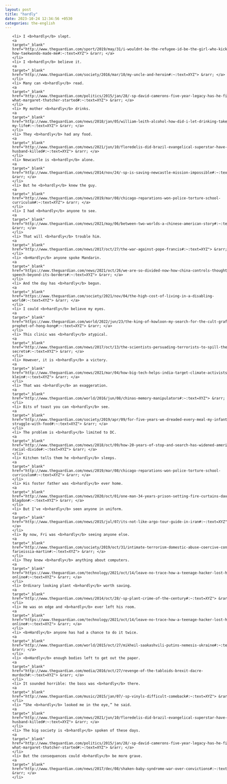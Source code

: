 ```yaml
---
layout: post
title: "hardly"
date: 2023-10-24 12:34:56 +0530
categories: the-english
---
```

<style>
@media only screen and (min-width: 768px) {
    ol {
        width: 768px;
        margin: 0 auto;
    }
  }
ol li {
    font-size: 18px;
    line-height: 1.5;
    padding-bottom: 8px;
}
</style>
<ol>

    <li> I <b>hardly</b> slept.
    <a 
    target="_blank" 
    href="http://www.theguardian.com/sport/2019/may/31/i-wouldnt-be-the-refugee-id-be-the-girl-who-kicked-ass-how-taekwondo-made-me#:~:text=XYZ"> &rarr; </a>
    </li>
    <li> I <b>hardly</b> believe it.
    <a 
    target="_blank" 
    href="http://www.theguardian.com/society/2016/mar/10/my-uncle-and-heroin#:~:text=XYZ"> &rarr; </a>
    </li>
    <li> Many can <b>hardly</b> read.
    <a 
    target="_blank" 
    href="http://www.theguardian.com/politics/2015/jan/28/-sp-david-camerons-five-year-legacy-has-he-finished-what-margaret-thatcher-started#:~:text=XYZ"> &rarr; </a>
    </li>
    <li> My mother <b>hardly</b> drinks.
    <a 
    target="_blank" 
    href="http://www.theguardian.com/news/2018/jan/05/william-leith-alcohol-how-did-i-let-drinking-take-over-my-life#:~:text=XYZ"> &rarr; </a>
    </li>
    <li> They <b>hardly</b> had any food.
    <a 
    target="_blank" 
    href="http://www.theguardian.com/news/2021/jun/10/floredelis-did-brazil-evangelical-superstar-have-her-husband-killed#:~:text=XYZ"> &rarr; </a>
    </li>
    <li> Newcastle is <b>hardly</b> alone.
    <a 
    target="_blank" 
    href="http://www.theguardian.com/news/2014/nov/24/-sp-is-saving-newcastle-mission-impossible#:~:text=XYZ"> &rarr; </a>
    </li>
    <li> But he <b>hardly</b> knew the guy.
    <a 
    target="_blank" 
    href="http://www.theguardian.com/news/2019/mar/08/chicago-reparations-won-police-torture-school-curriculum#:~:text=XYZ"> &rarr; </a>
    </li>
    <li> I had <b>hardly</b> anyone to see.
    <a 
    target="_blank" 
    href="http://www.theguardian.com/news/2021/may/06/between-two-worlds-a-chinese-american-story#:~:text=XYZ"> &rarr; </a>
    </li>
    <li> That will <b>hardly</b> trouble him.
    <a 
    target="_blank" 
    href="http://www.theguardian.com/news/2017/oct/27/the-war-against-pope-francis#:~:text=XYZ"> &rarr; </a>
    </li>
    <li> <b>Hardly</b> anyone spoke Mandarin.
    <a 
    target="_blank" 
    href="https://www.theguardian.com/news/2021/oct/26/we-are-so-divided-now-how-china-controls-thought-and-speech-beyond-its-borders#:~:text=XYZ"> &rarr; </a>
    </li>
    <li> And the day has <b>hardly</b> begun.
    <a 
    target="_blank" 
    href="https://www.theguardian.com/society/2021/nov/04/the-high-cost-of-living-in-a-disabling-world#:~:text=XYZ"> &rarr; </a>
    </li>
    <li> I could <b>hardly</b> believe my eyes.
    <a 
    target="_blank" 
    href="https://www.theguardian.com/world/2022/jun/23/the-king-of-kowloon-my-search-for-the-cult-graffiti-prophet-of-hong-kong#:~:text=XYZ"> &rarr; </a>
    </li>
    <li> This clinic was <b>hardly</b> atypical.
    <a 
    target="_blank" 
    href="http://www.theguardian.com/news/2017/oct/13/the-scientists-persuading-terrorists-to-spill-their-secrets#:~:text=XYZ"> &rarr; </a>
    </li>
    <li> However, it is <b>hardly</b> a victory.
    <a 
    target="_blank" 
    href="http://www.theguardian.com/news/2021/mar/04/how-big-tech-helps-india-target-climate-activists-naomi-klein#:~:text=XYZ"> &rarr; </a>
    </li>
    <li> That was <b>hardly</b> an exaggeration.
    <a 
    target="_blank" 
    href="http://www.theguardian.com/world/2016/jun/08/chinas-memory-manipulators#:~:text=XYZ"> &rarr; </a>
    </li>
    <li> Bits of toast you can <b>hardly</b> see.
    <a 
    target="_blank" 
    href="http://www.theguardian.com/society/2019/apr/09/for-five-years-we-dreaded-every-meal-my-infant-sons-struggle-with-food#:~:text=XYZ"> &rarr; </a>
    </li>
    <li> The problem is <b>hardly</b> limited to DC.
    <a 
    target="_blank" 
    href="http://www.theguardian.com/news/2018/oct/09/how-20-years-of-stop-and-search-has-widened-americas-racial-divide#:~:text=XYZ"> &rarr; </a>
    </li>
    <li> Kitchen tells them he <b>hardly</b> sleeps.
    <a 
    target="_blank" 
    href="http://www.theguardian.com/news/2019/mar/08/chicago-reparations-won-police-torture-school-curriculum#:~:text=XYZ"> &rarr; </a>
    </li>
    <li> His foster father was <b>hardly</b> ever home.
    <a 
    target="_blank" 
    href="http://www.theguardian.com/news/2020/oct/01/one-man-34-years-prison-setting-fire-curtains-david-blagdon#:~:text=XYZ"> &rarr; </a>
    </li>
    <li> But I’ve <b>hardly</b> seen anyone in uniform.
    <a 
    target="_blank" 
    href="http://www.theguardian.com/news/2015/jul/07/its-not-like-argo-tour-guide-in-iran#:~:text=XYZ"> &rarr; </a>
    </li>
    <li> By now, Fri was <b>hardly</b> seeing anyone else.
    <a 
    target="_blank" 
    href="http://www.theguardian.com/society/2019/oct/31/intimate-terrorism-domestic-abuse-coercive-control-farieissia-martin#:~:text=XYZ"> &rarr; </a>
    </li>
    <li> They knew <b>hardly</b> anything about computers.
    <a 
    target="_blank" 
    href="https://www.theguardian.com/technology/2021/oct/14/leave-no-trace-how-a-teenage-hacker-lost-himself-online#:~:text=XYZ"> &rarr; </a>
    </li>
    <li> Ordinary looking plant <b>hardly</b> worth saving.
    <a 
    target="_blank" 
    href="http://www.theguardian.com/news/2014/oct/28/-sp-plant-crime-of-the-century#:~:text=XYZ"> &rarr; </a>
    </li>
    <li> He was on edge and <b>hardly</b> ever left his room.
    <a 
    target="_blank" 
    href="https://www.theguardian.com/technology/2021/oct/14/leave-no-trace-how-a-teenage-hacker-lost-himself-online#:~:text=XYZ"> &rarr; </a>
    </li>
    <li> <b>Hardly</b> anyone has had a chance to do it twice.
    <a 
    target="_blank" 
    href="http://www.theguardian.com/world/2015/oct/27/mikheil-saakashvili-putins-nemesis-ukraine#:~:text=XYZ"> &rarr; </a>
    </li>
    <li> <b>Hardly</b> enough bodies left to get out the paper.
    <a 
    target="_blank" 
    href="http://www.theguardian.com/media/2016/oct/27/revenge-of-the-tabloids-brexit-dacre-murdoch#:~:text=XYZ"> &rarr; </a>
    </li>
    <li> It sounded horrible: the bass was <b>hardly</b> there.
    <a 
    target="_blank" 
    href="http://www.theguardian.com/music/2015/jan/07/-sp-vinyls-difficult-comeback#:~:text=XYZ"> &rarr; </a>
    </li>
    <li> “She <b>hardly</b> looked me in the eye,” he said.
    <a 
    target="_blank" 
    href="http://www.theguardian.com/news/2021/jun/10/floredelis-did-brazil-evangelical-superstar-have-her-husband-killed#:~:text=XYZ"> &rarr; </a>
    </li>
    <li> The big society is <b>hardly</b> spoken of these days.
    <a 
    target="_blank" 
    href="http://www.theguardian.com/politics/2015/jan/28/-sp-david-camerons-five-year-legacy-has-he-finished-what-margaret-thatcher-started#:~:text=XYZ"> &rarr; </a>
    </li>
    <li> But the consequences could <b>hardly</b> be more grave.
    <a 
    target="_blank" 
    href="http://www.theguardian.com/news/2017/dec/08/shaken-baby-syndrome-war-over-convictions#:~:text=XYZ"> &rarr; </a>
    </li>